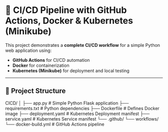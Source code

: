 # 🚀 CI/CD Pipeline with GitHub Actions, Docker & Kubernetes (Minikube)

This project demonstrates a **complete CI/CD workflow** for a simple Python web application using:
- **GitHub Actions** for CI/CD automation  
- **Docker** for containerization  
- **Kubernetes (Minikube)** for deployment and local testing  

---

## 📁 Project Structure

CICD/
│
├── app.py # Simple Python Flask application
├── requirements.txt # Python dependencies
├── Dockerfile # Defines Docker image
├── deployment.yaml # Kubernetes Deployment manifest
├── service.yaml # Kubernetes Service manifest
└── .github/
└── workflows/
└── docker-build.yml # GitHub Actions pipeline
